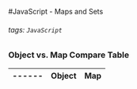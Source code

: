 #JavaScript - Maps and Sets
###### tags: `JavaScript`

### Object vs. Map Compare Table

| ------ | Object | Map |
| ------ | ------ | --- |
